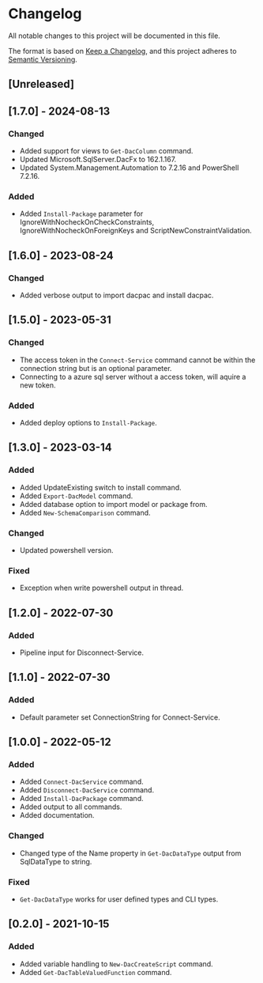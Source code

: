 # Changelog

All notable changes to this project will be documented in this file.

The format is based on [Keep a Changelog](https://keepachangelog.com/en/1.0.0/),
and this project adheres to [Semantic Versioning](https://semver.org/spec/v2.0.0.html).

## [Unreleased]

## [1.7.0] - 2024-08-13

### Changed

- Added support for views to `Get-DacColumn` command.
- Updated Microsoft.SqlServer.DacFx to 162.1.167.
- Updated System.Management.Automation to 7.2.16 and PowerShell 7.2.16.

### Added

- Added `Install-Package` parameter for IgnoreWithNocheckOnCheckConstraints, IgnoreWithNocheckOnForeignKeys and ScriptNewConstraintValidation.

## [1.6.0] - 2023-08-24

### Changed

- Added verbose output to import dacpac and install dacpac.

## [1.5.0] - 2023-05-31

### Changed

- The access token in the `Connect-Service` command cannot be within the connection string but is an optional parameter.
- Connecting to a azure sql server without a access token, will aquire a new token.

### Added

- Added deploy options to `Install-Package`.

## [1.3.0] - 2023-03-14

### Added

- Added UpdateExisting switch to install command.
- Added `Export-DacModel` command.
- Added database option to import model or package from.
- Added `New-SchemaComparison` command.

### Changed

- Updated powershell version.

### Fixed

- Exception when write powershell output in thread.

## [1.2.0] - 2022-07-30

### Added

- Pipeline input for Disconnect-Service.

## [1.1.0] - 2022-07-30

### Added

- Default parameter set ConnectionString for Connect-Service.

## [1.0.0] - 2022-05-12

### Added

- Added `Connect-DacService` command.
- Added `Disconnect-DacService` command.
- Added `Install-DacPackage` command.
- Added output to all commands.
- Added documentation.

### Changed

- Changed type of the Name property in `Get-DacDataType` output from SqlDataType to string.

### Fixed

- `Get-DacDataType` works for user defined types and CLI types.

## [0.2.0] - 2021-10-15

### Added

- Added variable handling to `New-DacCreateScript` command.
- Added `Get-DacTableValuedFunction` command.

<!-- markdownlint-configure-file {"MD024": { "siblings_only": true } } -->
